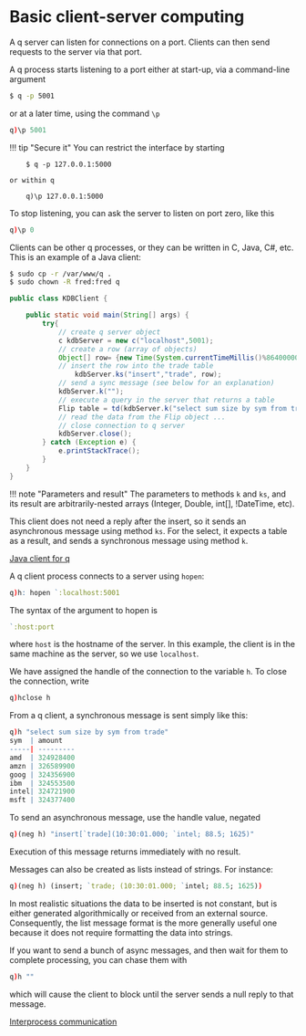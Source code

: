 # Basic client-server computing 

A q server can listen for connections on a port. Clients can then send requests to the server via that port.

A q process starts listening to a port either at start-up, via a command-line argument
```bash
$ q -p 5001
```
or at a later time, using the command `\p`
```q
q)\p 5001
```

!!! tip "Secure it"
    You can restrict the interface by starting  
    
        $ q -p 127.0.0.1:5000
    
    or within q
    
        q)\p 127.0.0.1:5000

To stop listening, you can ask the server to listen on port zero, like this
```q
q)\p 0
```
Clients can be other q processes, or they can be written in C, Java, C\#, etc. This is an example of a Java client:
```bash
$ sudo cp -r /var/www/q .
$ sudo chown -R fred:fred q
```

```java
public class KDBClient {

    public static void main(String[] args) {
        try{
            // create q server object
            c kdbServer = new c("localhost",5001);
            // create a row (array of objects)
            Object[] row= {new Time(System.currentTimeMillis()%86400000), "IBM", new Double(93.5), new Integer(300)};
            // insert the row into the trade table
                kdbServer.ks("insert","trade", row);
            // send a sync message (see below for an explanation)
            kdbServer.k("");
            // execute a query in the server that returns a table
            Flip table = td(kdbServer.k("select sum size by sym from trade"));
            // read the data from the Flip object ...
            // close connection to q server
            kdbServer.close();
        } catch (Exception e) {
            e.printStackTrace();
        }
    }
}
```

!!! note "Parameters and result"
    The parameters to methods `k` and `ks`, and its result are arbitrarily-nested arrays (Integer, Double, int[], !DateTime, etc).

This client does not need a reply after the insert, so it sends an asynchronous message using method `ks`. For the select, it expects a table as a result, and sends a synchronous message using method `k`. 

<i class="far fa-hand-point-right"></i> [Java client for q](/interfaces/java-client-for-q)

A q client process connects to a server using `hopen`:
```q
q)h: hopen `:localhost:5001
```
The syntax of the argument to hopen is
```q
`:host:port
```
where `host` is the hostname of the server. In this example, the client is in the same machine as the server, so we use `localhost`.

We have assigned the handle of the connection to the variable `h`. To close the connection, write
```q
q)hclose h
```
From a q client, a synchronous message is sent simply like this:
```q
q)h "select sum size by sym from trade"
sym  | amount
-----| ---------
amd  | 324928400
amzn | 326589900
goog | 324356900
ibm  | 324553500
intel| 324721900
msft | 324377400
```
To send an asynchronous message, use the handle value, negated
```q
q)(neg h) "insert[`trade](10:30:01.000; `intel; 88.5; 1625)"
```
Execution of this message returns immediately with no result.

Messages can also be created as lists instead of strings. For instance:
```q
q)(neg h) (insert; `trade; (10:30:01.000; `intel; 88.5; 1625))
```
In most realistic situations the data to be inserted is not constant, but is either generated algorithmically or received from an external source. Consequently, the list message format is the more generally useful one because it does not require formatting the data into strings.

If you want to send a bunch of async messages, and then wait for them to complete processing, you can chase them with
```q
q)h ""
```
which will cause the client to block until the server sends a null reply to that message.

<i class="far fa-hand-point-right"></i> [Interprocess communication](ipc)
<!--FIXME Consider merging these articles-->
